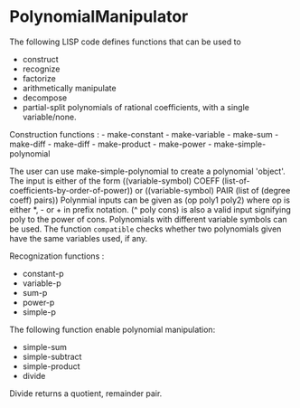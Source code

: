 PolynomialManipulator
=====================

The following LISP code defines functions that can be used to 
- construct
- recognize
- factorize
- arithmetically manipulate
- decompose
- partial-split
polynomials of rational coefficients, with a single variable/none.

Construction functions :
	- make-constant
	- make-variable
	- make-sum
	- make-diff
	- make-diff
	- make-product
	- make-power
	- make-simple-polynomial

The user can use make-simple-polynomial to create a polynomial 'object'.
The input is either of the form ((variable-symbol) COEFF (list-of-coefficients-by-order-of-power))
or ((variable-symbol) PAIR (list of (degree coeff) pairs))
Polynmial inputs can be given as (op poly1 poly2) where op is either *, - or + in prefix notation. (^ poly cons) is also a valid input signifying poly to the power of cons.
Polynomials with different variable symbols can be used. The function `compatible` checks whether two polynomials given have the same variables used, if any.

Recognization functions :
- constant-p
- variable-p
- sum-p
- power-p
- simple-p
	
The following function enable polynomial manipulation: 
- simple-sum
- simple-subtract
- simple-product
- divide

Divide returns a quotient, remainder pair.



	

